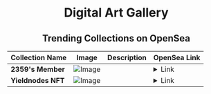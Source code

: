 <div align="center">

# Digital Art Gallery

## Trending Collections on OpenSea

| Collection Name                       | Image                                                                                     | Description                       | OpenSea Link                                                                                          |
|---------------------------------------|-------------------------------------------------------------------------------------------|-----------------------------------|--------------------------------------------------------------------------------------------------------|
| **2359's Member** | ![Image](https://i.seadn.io/s/raw/files/34916265a4cbe104c8cbceba492b3f99.png?w=500&auto=format?w=200&auto=format) |  | <details><summary>Link</summary>[2359's Member](https://opensea.io/collection/2359-s-member)</details> |
| **Yieldnodes NFT** | ![Image](https://i.seadn.io/s/raw/files/d73d3a58ed23e90e7f5abab6168647ff.png?w=500&auto=format?w=200&auto=format) |  | <details><summary>Link</summary>[Yieldnodes NFT](https://opensea.io/collection/yieldnodes-nft-83)</details> |

</div>
